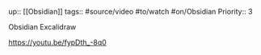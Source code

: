 up:: [[Obsidian]]
tags:: #source/video #to/watch #on/Obsidian 
Priority:: 3

Obsidian Excalidraw


https://youtu.be/fypDth_-8q0
